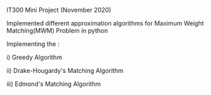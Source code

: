 IT300 Mini Project (November 2020)

Implemented different approximation algorithms for Maximum Weight Matching(MWM) Problem in python

Implementing the :

i) Greedy Algorithm

ii) Drake-Hougardy's Matching Algorithm

iii) Edmond's Matching Algorithm
